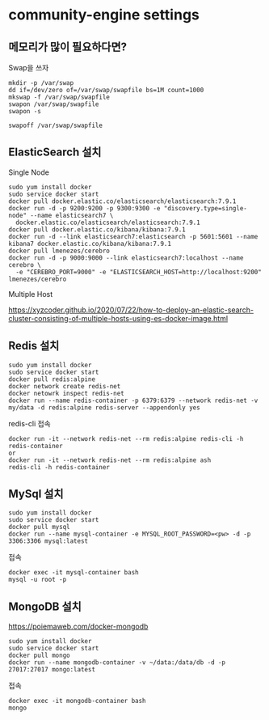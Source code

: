 # community-engine settings

## 메모리가 많이 필요하다면?

Swap을 쓰자

```
mkdir -p /var/swap
dd if=/dev/zero of=/var/swap/swapfile bs=1M count=1000
mkswap -f /var/swap/swapfile
swapon /var/swap/swapfile
swapon -s

swapoff /var/swap/swapfile
```

## ElasticSearch 설치

Single Node

```
sudo yum install docker
sudo service docker start
docker pull docker.elastic.co/elasticsearch/elasticsearch:7.9.1
docker run -d -p 9200:9200 -p 9300:9300 -e "discovery.type=single-node" --name elasticsearch7 \
  docker.elastic.co/elasticsearch/elasticsearch:7.9.1
docker pull docker.elastic.co/kibana/kibana:7.9.1
docker run -d --link elasticsearch7:elasticsearch -p 5601:5601 --name kibana7 docker.elastic.co/kibana/kibana:7.9.1
docker pull lmenezes/cerebro
docker run -d -p 9000:9000 --link elasticsearch7:localhost --name cerebro \
  -e "CEREBRO_PORT=9000" -e "ELASTICSEARCH_HOST=http://localhost:9200" lmenezes/cerebro
```

Multiple Host

https://xyzcoder.github.io/2020/07/22/how-to-deploy-an-elastic-search-cluster-consisting-of-multiple-hosts-using-es-docker-image.html

## Redis 설치

```
sudo yum install docker
sudo service docker start
docker pull redis:alpine
docker network create redis-net
docker netowrk inspect redis-net
docker run --name redis-container -p 6379:6379 --network redis-net -v my/data -d redis:alpine redis-server --appendonly yes
```

redis-cli 접속

```
docker run -it --network redis-net --rm redis:alpine redis-cli -h redis-container
or
docker run -it --network redis-net --rm redis:alpine ash
redis-cli -h redis-container
```

## MySql 설치

```
sudo yum install docker
sudo service docker start
docker pull mysql
docker run --name mysql-container -e MYSQL_ROOT_PASSWORD=<pw> -d -p 3306:3306 mysql:latest
```

접속

```
docker exec -it mysql-container bash
mysql -u root -p
```

## MongoDB 설치

https://poiemaweb.com/docker-mongodb

```
sudo yum install docker
sudo service docker start
docker pull mongo
docker run --name mongodb-container -v ~/data:/data/db -d -p 27017:27017 mongo:latest
```

접속

```
docker exec -it mongodb-container bash
mongo
```
